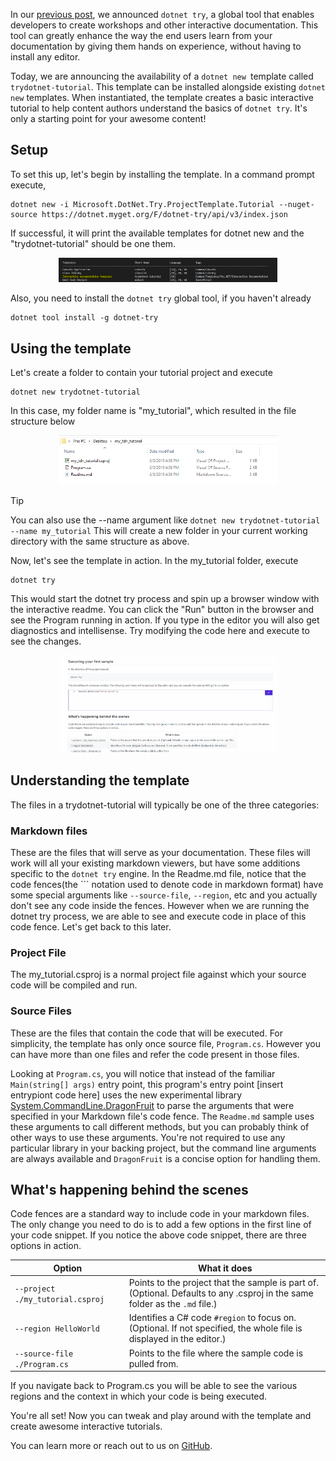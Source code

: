 In our [previous post](https://devblogs.microsoft.com/dotnet/creating-interactive-net-documentation/), we announced `dotnet try`, a global tool that enables developers to create workshops and other interactive documentation. This tool can greatly enhance the way the end users learn from your documentation by giving them hands on experience, without having to install any editor.

Today, we are announcing the availability of a `dotnet new `template called `trydotnet-tutorial`. This template can be installed alongside existing `dotnet new` templates. When instantiated, the template creates a basic interactive tutorial to help content authors understand the basics of `dotnet try`. It's only a starting point for your awesome content!

## Setup
To set this up, let's begin by installing the template. In a command prompt execute, 
```console
dotnet new -i Microsoft.DotNet.Try.ProjectTemplate.Tutorial --nuget-source https://dotnet.myget.org/F/dotnet-try/api/v3/index.json
```

If successful, it will print the available templates for dotnet new and the "trydotnet-tutorial" should be one them.

<p align ="center">
<img src ="dotnet_new.PNG" width="350">
</p>

Also, you need to install the `dotnet try` global tool, if you haven't already
```console
dotnet tool install -g dotnet-try
```

## Using the template

Let's create a folder to contain your tutorial project and execute
```console
dotnet new trydotnet-tutorial
```

In this case, my folder name is "my_tutorial", which resulted in the file structure below

<p align ="center">
<img src ="file_structure.PNG" width="350">
</p>

> [!TIP]
> You can also use the --name argument like
> `dotnet new trydotnet-tutorial --name my_tutorial`
> This will create a new folder in your current working directory with the same structure as above.

Now, let's see the template in action. In the my_tutorial folder, execute
```console
dotnet try
```

This would start the dotnet try process and spin up a browser window with the interactive readme. You can click the "Run" button in the browser and see the Program running in action. If you type in the editor you will also get diagnostics and intellisense. Try modifying the code here and execute to see the changes.

<p align ="center">
<img src ="dotnet_try_run.gif" width="350">
</p>

## Understanding the template

The files in a trydotnet-tutorial will typically be one of the three categories:

### Markdown files

These are the files that will serve as your documentation. These files will work will all your existing markdown viewers, but have some additions specific to the `dotnet try` engine.
In the Readme.md file, notice that the code fences(the ``` notation used to denote code in markdown format) have some special arguments like `--source-file`, `--region`, etc and you actually don't see any code inside the fences. However when we are running the dotnet try process, we are able to see and execute code in place of this code fence. Let's get back to this later.

### Project File

The my_tutorial.csproj is a normal project file against which your source code will be compiled and run.

### Source Files

These are the files that contain the code that will be executed. For simplicity, the template has only once source file, `Program.cs`. However you can have more than one files and refer the code present in those files. 

Looking at `Program.cs`, you will notice that instead of the familiar `Main(string[] args)` entry point, this program's entry point [insert entrypiont code here] uses the new experimental library [System.CommandLine.DragonFruit](https://github.com/dotnet/command-line-api/wiki/DragonFruit-overview) to parse the arguments that were specified in your Markdown file's code fence. The `Readme.md` sample uses these arguments to call different methods, but you can probably think of other ways to use these arguments. You're not required to use any particular library in your backing project, but the command line arguments are always available and `DragonFruit` is a concise option for handling them.

## What's happening behind the scenes

Code fences are a standard way to include code in your markdown files. The only change you need to do is to add a few options in the first line of your code snippet. If you notice the above code snippet, there are three options in action.

| Option                                 | What it does                                                                                                                |
|----------------------------------------|-----------------------------------------------------------------------------------------------------------------------------|
| `--project ./my_tutorial.csproj` | Points to the project that the sample is part of. (Optional. Defaults to any .csproj in the same folder as the `.md` file.) |
| `--region HelloWorld`                        | Identifies a C# code `#region` to focus on. (Optional. If not specified, the whole file is displayed in the editor.)         |
| `--source-file ./Program.cs`  | Points to the file where the sample code is pulled from.  

If you navigate back to Program.cs you will be able to see the various regions and the context in which your code is being executed.

You're all set! Now you can tweak and play around with the template and create awesome interactive tutorials. 

You can learn more or reach out to us on [GitHub](https://github.com/dotnet/try).
